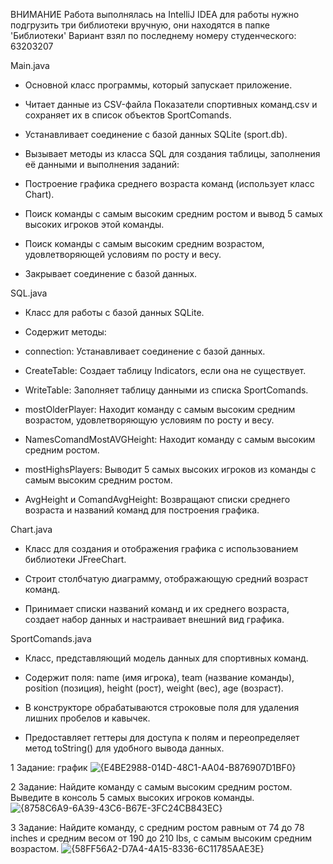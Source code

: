 ВНИМАНИЕ
Работа выполнялась на IntelliJ IDEA для работы нужно подгрузить три библиотеки вручную, они находятся в папке 'Библиотеки'
Вариант взял по последнему номеру студенческого: 63203207

Main.java

- Основной класс программы, который запускает приложение.

- Читает данные из CSV-файла Показатели спортивных команд.csv и сохраняет их в список объектов SportComands.

- Устанавливает соединение с базой данных SQLite (sport.db).

- Вызывает методы из класса SQL для создания таблицы, заполнения её данными и выполнения заданий:

- Построение графика среднего возраста команд (использует класс Chart).

- Поиск команды с самым высоким средним ростом и вывод 5 самых высоких игроков этой команды.

- Поиск команды с самым высоким средним возрастом, удовлетворяющей условиям по росту и весу.

- Закрывает соединение с базой данных.


SQL.java

- Класс для работы с базой данных SQLite.

- Содержит методы:

- connection: Устанавливает соединение с базой данных.

- CreateTable: Создает таблицу Indicators, если она не существует.

- WriteTable: Заполняет таблицу данными из списка SportComands.

- mostOlderPlayer: Находит команду с самым высоким средним возрастом, удовлетворяющую условиям по росту и весу.

- NamesComandMostAVGHeight: Находит команду с самым высоким средним ростом.

- mostHighsPlayers: Выводит 5 самых высоких игроков из команды с самым высоким средним ростом.

- AvgHeight и ComandAvgHeight: Возвращают списки среднего возраста и названий команд для построения графика.


Chart.java

- Класс для создания и отображения графика с использованием библиотеки JFreeChart.

- Строит столбчатую диаграмму, отображающую средний возраст команд.

- Принимает списки названий команд и их среднего возраста, создает набор данных и настраивает внешний вид графика.


SportComands.java

- Класс, представляющий модель данных для спортивных команд.

- Содержит поля: name (имя игрока), team (название команды), position (позиция), height (рост), weight (вес), age (возраст).

- В конструкторе обрабатываются строковые поля для удаления лишних пробелов и кавычек.

- Предоставляет геттеры для доступа к полям и переопределяет метод toString() для удобного вывода данных.


1 Задание: график
![{E4BE2988-014D-48C1-AA04-B876907D1BF0}](https://github.com/user-attachments/assets/576a4361-847e-4d98-b60a-54942c00d17d)

2 Задание: Найдите команду с самым высоким средним ростом. Выведите в консоль 5 самых высоких игроков команды.
![{8758C6A9-6A39-43C6-B67E-3FC24CB843EC}](https://github.com/user-attachments/assets/9f0c1825-e291-404c-b9fb-075e9f52e98c)

3 Задание: Найдите команду, с средним ростом равным от 74 до 78 inches и средним весом от 190 до 210 lbs, с самым высоким средним возрастом.
![{58FF56A2-D7A4-4A15-8336-6C11785AAE3E}](https://github.com/user-attachments/assets/d7354ae5-7182-40e2-83b0-c1583be86b72)


